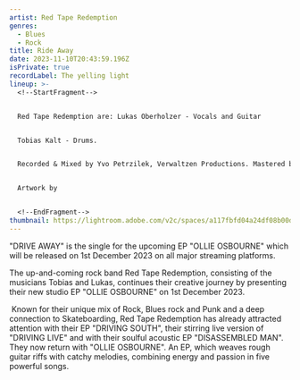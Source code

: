 ```yaml
---
artist: Red Tape Redemption
genres:
  - Blues
  - Rock
title: Ride Away
date: 2023-11-10T20:43:59.196Z
isPrivate: true
recordLabel: The yelling light
lineup: >-
  <!--StartFragment-->


  Red Tape Redemption are: Lukas Oberholzer - Vocals and Guitar 


  Tobias Kalt - Drums. 


  Recorded & Mixed by Yvo Petrzilek, Verwaltzen Productions. Mastered by Justin Weis. 


  Artwork by 


  <!--EndFragment-->
thumbnail: https://lightroom.adobe.com/v2c/spaces/a117fbfd04a24df08b00dc7343422215/assets/b409aec0ae43d4a77ce9b860bf05ec7e/revisions/7bc3f58859984e0398c8b639b0438fe0/renditions/d9bfbd4b976f80206844cd821b7f573a
---
```

<!--StartFragment-->

"DRIVE AWAY" is the single for the upcoming EP "OLLIE OSBOURNE" which will be released on 1st December 2023 on all major streaming platforms.

The up-and-coming rock band Red Tape Redemption, consisting of the musicians Tobias and Lukas, continues their creative journey by presenting their new studio EP "OLLIE OSBOURNE" on 1st December 2023.

 Known for their unique mix of Rock, Blues rock and Punk and a deep connection to Skateboarding, Red Tape Redemption has already attracted attention with their EP "DRIVING SOUTH", their stirring live version of "DRIVING LIVE" and with their soulful acoustic EP "DISASSEMBLED MAN". They now return with "OLLIE OSBOURNE". An EP, which weaves rough guitar riffs with catchy melodies, combining energy and passion in five powerful songs.

 <!--EndFragment-->